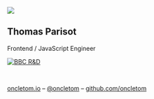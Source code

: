 ![](../../src/img/avatar.jpg)

## Thomas Parisot

Frontend / JavaScript Engineer

[![BBC R&D](../../src/img/RD-logo_500.png)](http://www.bbc.co.uk/rd)

<br>

[oncletom.io](https://oncletom.io) –
[@oncletom](https://twitter.com/oncletom) –
[github.com/oncletom](https://github.com/oncletom)
